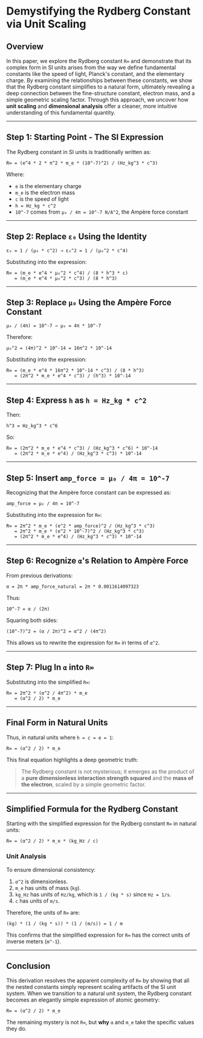 # Demystifying the Rydberg Constant via Unit Scaling

## Overview  
In this paper, we explore the Rydberg constant `R∞` and demonstrate that its complex form in SI units arises from the way we define fundamental constants like the speed of light, Planck's constant, and the elementary charge. By examining the relationships between these constants, we show that the Rydberg constant simplifies to a natural form, ultimately revealing a deep connection between the fine-structure constant, electron mass, and a simple geometric scaling factor. Through this approach, we uncover how **unit scaling** and **dimensional analysis** offer a cleaner, more intuitive understanding of this fundamental quantity.

---

## Step 1: Starting Point - The SI Expression

The Rydberg constant in SI units is traditionally written as:

```
R∞ = (e^4 * 2 * π^2 * m_e * (10^-7)^2) / (Hz_kg^3 * c^3)
```

Where:
- `e` is the elementary charge  
- `m_e` is the electron mass  
- `c` is the speed of light  
- `h = Hz_kg * c^2`  
- `10^-7` comes from `μ₀ / 4π = 10^-7 N/A^2`, the Ampère force constant

---

## Step 2: Replace `ε₀` Using the Identity

```
ε₀ = 1 / (μ₀ * c^2) → ε₀^2 = 1 / (μ₀^2 * c^4)
```

Substituting into the expression:

```
R∞ = (m_e * e^4 * μ₀^2 * c^4) / (8 * h^3 * c)
   = (m_e * e^4 * μ₀^2 * c^3) / (8 * h^3)
```

---

## Step 3: Replace `μ₀` Using the Ampère Force Constant

```
μ₀ / (4π) = 10^-7 → μ₀ = 4π * 10^-7
```

Therefore:

```
μ₀^2 = (4π)^2 * 10^-14 = 16π^2 * 10^-14
```

Substituting into the expression:

```
R∞ = (m_e * e^4 * 16π^2 * 10^-14 * c^3) / (8 * h^3)
   = (2π^2 * m_e * e^4 * c^3) / (h^3) * 10^-14
```

---

## Step 4: Express `h` as `h = Hz_kg * c^2`

Then:

```
h^3 = Hz_kg^3 * c^6
```

So:

```
R∞ = (2π^2 * m_e * e^4 * c^3) / (Hz_kg^3 * c^6) * 10^-14
   = (2π^2 * m_e * e^4) / (Hz_kg^3 * c^3) * 10^-14
```

---

## Step 5: Insert `amp_force = μ₀ / 4π = 10^-7`

Recognizing that the Ampère force constant can be expressed as:

```
amp_force = μ₀ / 4π = 10^-7
```

Substituting into the expression for `R∞`:

```
R∞ = 2π^2 * m_e * (e^2 * amp_force)^2 / (Hz_kg^3 * c^3)
   = 2π^2 * m_e * (e^2 * 10^-7)^2 / (Hz_kg^3 * c^3)
   = (2π^2 * m_e * e^4) / (Hz_kg^3 * c^3) * 10^-14
```

---

## Step 6: Recognize `α`'s Relation to Ampère Force

From previous derivations:

```
α = 2π * amp_force_natural = 2π * 0.0011614097323
```

Thus:

```
10^-7 = α / (2π)
```

Squaring both sides:

```
(10^-7)^2 = (α / 2π)^2 = α^2 / (4π^2)
```

This allows us to rewrite the expression for `R∞` in terms of `α^2`.

---

## Step 7: Plug In `α` into `R∞`

Substituting into the simplified `R∞`:

```
R∞ = 2π^2 * (α^2 / 4π^2) * m_e
   = (α^2 / 2) * m_e
```

---

## Final Form in Natural Units

Thus, in natural units where `h = c = e = 1`:

```
R∞ = (α^2 / 2) * m_e
```

This final equation highlights a deep geometric truth:

> The Rydberg constant is not mysterious; it emerges as the product of a **pure dimensionless interaction strength squared** and the **mass of the electron**, scaled by a simple geometric factor.

---

## Simplified Formula for the Rydberg Constant

Starting with the simplified expression for the Rydberg constant `R∞` in natural units:

```
R∞ = (α^2 / 2) * m_e * (kg_Hz / c)
```

### Unit Analysis

To ensure dimensional consistency:

1. `α^2` is dimensionless.
2. `m_e` has units of mass (`kg`).
3. `kg_Hz` has units of `Hz/kg`, which is `1 / (kg * s)` since `Hz = 1/s`.
4. `c` has units of `m/s`.

Therefore, the units of `R∞` are:

```
(kg) * (1 / (kg * s)) * (1 / (m/s)) = 1 / m
```

This confirms that the simplified expression for `R∞` has the correct units of inverse meters (`m^-1`).

---

## Conclusion

This derivation resolves the apparent complexity of `R∞` by showing that all the nested constants simply represent scaling artifacts of the SI unit system. When we transition to a natural unit system, the Rydberg constant becomes an elegantly simple expression of atomic geometry:

```
R∞ = (α^2 / 2) * m_e
```

The remaining mystery is not `R∞`, but **why** `α` and `m_e` take the specific values they do.
